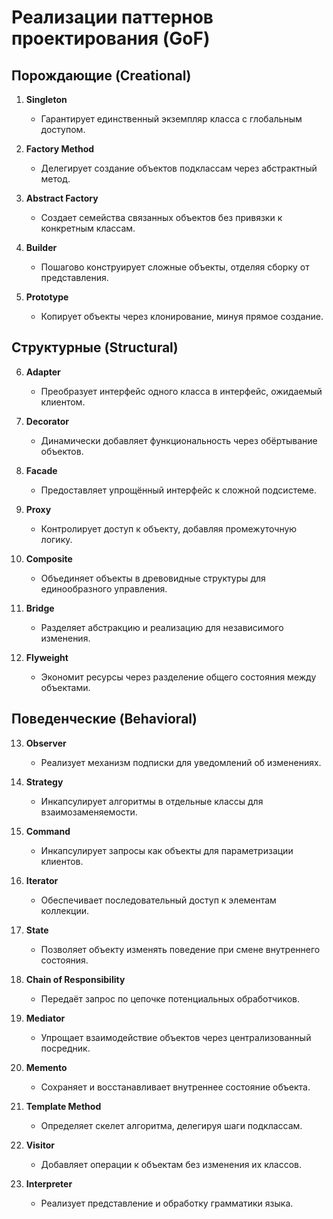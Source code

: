 # Реализации паттернов проектирования (GoF)

## Порождающие (Creational)
1. **Singleton**
    - Гарантирует единственный экземпляр класса с глобальным доступом.

2. **Factory Method**
    - Делегирует создание объектов подклассам через абстрактный метод.

3. **Abstract Factory**
    - Создает семейства связанных объектов без привязки к конкретным классам.

4. **Builder**
    - Пошагово конструирует сложные объекты, отделяя сборку от представления.

5. **Prototype**
    - Копирует объекты через клонирование, минуя прямое создание.

## Структурные (Structural)
6. **Adapter**
    - Преобразует интерфейс одного класса в интерфейс, ожидаемый клиентом.

7. **Decorator**
    - Динамически добавляет функциональность через обёртывание объектов.

8. **Facade**
    - Предоставляет упрощённый интерфейс к сложной подсистеме.

9. **Proxy**
    - Контролирует доступ к объекту, добавляя промежуточную логику.

10. **Composite**
    - Объединяет объекты в древовидные структуры для единообразного управления.

11. **Bridge**
    - Разделяет абстракцию и реализацию для независимого изменения.

12. **Flyweight**
    - Экономит ресурсы через разделение общего состояния между объектами.

## Поведенческие (Behavioral)
13. **Observer**
    - Реализует механизм подписки для уведомлений об изменениях.

14. **Strategy**
    - Инкапсулирует алгоритмы в отдельные классы для взаимозаменяемости.

15. **Command**
    - Инкапсулирует запросы как объекты для параметризации клиентов.

16. **Iterator**
    - Обеспечивает последовательный доступ к элементам коллекции.

17. **State**
    - Позволяет объекту изменять поведение при смене внутреннего состояния.

18. **Chain of Responsibility**
    - Передаёт запрос по цепочке потенциальных обработчиков.

19. **Mediator**
    - Упрощает взаимодействие объектов через централизованный посредник.

20. **Memento**
    - Сохраняет и восстанавливает внутреннее состояние объекта.

21. **Template Method**
    - Определяет скелет алгоритма, делегируя шаги подклассам.

22. **Visitor**
    - Добавляет операции к объектам без изменения их классов.

23. **Interpreter**
    - Реализует представление и обработку грамматики языка. 